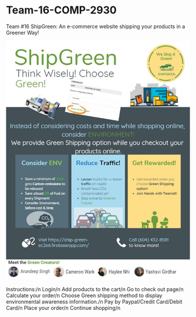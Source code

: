 # Team-16-COMP-2930
Team #16
ShipGreen: An e-commerce website shipping your products in a Greener Way!

![](images/poster.jpg)

Instructions:/n
Login/n
Add products to the cart/n
Go to check out page/n
Calculate your order/n
Choose Green shipping method to display environmental awareness information./n
Pay by Paypal/Credit Card/Debit Card/n
Place your order/n
Continue shopping/n
